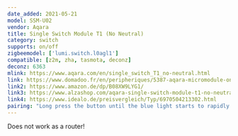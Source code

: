```yaml
---
date_added: 2021-05-21
model: SSM-U02
vendor: Aqara
title: Single Switch Module T1 (No Neutral)
category: switch 
supports: on/off
zigbeemodel: ['lumi.switch.l0agl1']
compatible: [z2m, zha, tasmota, deconz]
deconz: 6363
mlink: https://www.aqara.com/en/single_switch_T1_no-neutral.html
link: https://www.domadoo.fr/en/peripheriques/5387-aqara-micromodule-onoff-zigbee-30-1250w-sans-neutre-6970504213302.html
link2: https://www.amazon.de/dp/B08XW9LYG1/
link3: https://www.alzashop.com/aqara-single-switch-module-t1-no-neutral-d6258582.htm
link4: https://www.idealo.de/preisvergleich/Typ/6970504213302.html
pairing: "Long press the button until the blue light starts to rapidly blink"
---
```


Does not work as a router!